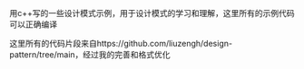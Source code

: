 用c++写的一些设计模式示例，用于设计模式的学习和理解，这里所有的示例代码可以正确编译

这里所有的代码片段来自https://github.com/liuzengh/design-pattern/tree/main，经过我的完善和格式优化
